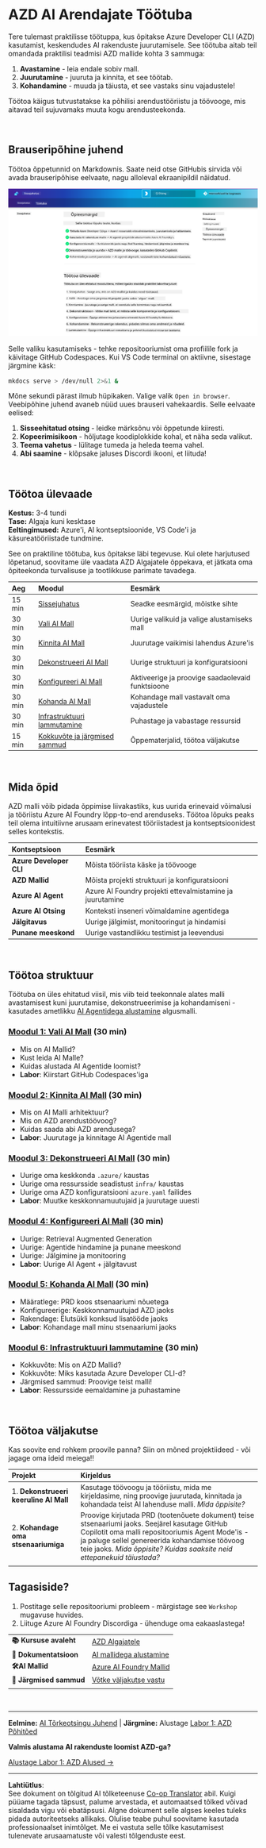 <!--
CO_OP_TRANSLATOR_METADATA:
{
  "original_hash": "9cc966416ab431c38b2ab863884b196c",
  "translation_date": "2025-10-11T15:41:53+00:00",
  "source_file": "workshop/README.md",
  "language_code": "et"
}
-->
# AZD AI Arendajate Töötuba

Tere tulemast praktilisse töötuppa, kus õpitakse Azure Developer CLI (AZD) kasutamist, keskendudes AI rakenduste juurutamisele. See töötuba aitab teil omandada praktilisi teadmisi AZD mallide kohta 3 sammuga:

1. **Avastamine** - leia endale sobiv mall.
1. **Juurutamine** - juuruta ja kinnita, et see töötab.
1. **Kohandamine** - muuda ja täiusta, et see vastaks sinu vajadustele!

Töötoa käigus tutvustatakse ka põhilisi arendustööriistu ja töövooge, mis aitavad teil sujuvamaks muuta kogu arendusteekonda.

<br/>

## Brauseripõhine juhend

Töötoa õppetunnid on Markdownis. Saate neid otse GitHubis sirvida või avada brauseripõhise eelvaate, nagu alloleval ekraanipildil näidatud.

![Töötuba](../../../translated_images/workshop.75906f133e6f8ba07ab0302ce17f67ff90f357513f3d4c4bbafa5978b10f058b.et.png)

Selle valiku kasutamiseks - tehke repositooriumist oma profiilile fork ja käivitage GitHub Codespaces. Kui VS Code terminal on aktiivne, sisestage järgmine käsk:

```bash title="" linenums="0"
mkdocs serve > /dev/null 2>&1 &
```

Mõne sekundi pärast ilmub hüpikaken. Valige valik `Open in browser`. Veebipõhine juhend avaneb nüüd uues brauseri vahekaardis. Selle eelvaate eelised:

1. **Sisseehitatud otsing** - leidke märksõnu või õppetunde kiiresti.
1. **Kopeerimisikoon** - hõljutage koodiplokkide kohal, et näha seda valikut.
1. **Teema vahetus** - lülitage tumeda ja heleda teema vahel.
1. **Abi saamine** - klõpsake jaluses Discordi ikooni, et liituda!

<br/>

## Töötoa ülevaade

**Kestus:** 3-4 tundi  
**Tase:** Algaja kuni kesktase  
**Eeltingimused:** Azure'i, AI kontseptsioonide, VS Code'i ja käsureatööriistade tundmine.

See on praktiline töötuba, kus õpitakse läbi tegevuse. Kui olete harjutused lõpetanud, soovitame üle vaadata AZD Algajatele õppekava, et jätkata oma õpiteekonda turvalisuse ja tootlikkuse parimate tavadega.

| Aeg | Moodul  | Eesmärk |
|:---|:---|:---|
| 15 min | [Sissejuhatus](docs/instructions/0-Introduction.md) | Seadke eesmärgid, mõistke sihte |
| 30 min | [Vali AI Mall](docs/instructions/1-Select-AI-Template.md) | Uurige valikuid ja valige alustamiseks mall | 
| 30 min | [Kinnita AI Mall](docs/instructions/2-Validate-AI-Template.md) | Juurutage vaikimisi lahendus Azure'is |
| 30 min | [Dekonstrueeri AI Mall](docs/instructions/3-Deconstruct-AI-Template.md) | Uurige struktuuri ja konfiguratsiooni |
| 30 min | [Konfigureeri AI Mall](docs/instructions/4-Configure-AI-Template.md) | Aktiveerige ja proovige saadaolevaid funktsioone |
| 30 min | [Kohanda AI Mall](docs/instructions/5-Customize-AI-Template.md) | Kohandage mall vastavalt oma vajadustele |
| 30 min | [Infrastruktuuri lammutamine](docs/instructions/6-Teardown-Infrastructure.md) | Puhastage ja vabastage ressursid |
| 15 min | [Kokkuvõte ja järgmised sammud](docs/instructions/7-Wrap-up.md) | Õppematerjalid, töötoa väljakutse |

<br/>

## Mida õpid

AZD malli võib pidada õppimise liivakastiks, kus uurida erinevaid võimalusi ja tööriistu Azure AI Foundry lõpp-to-end arenduseks. Töötoa lõpuks peaks teil olema intuitiivne arusaam erinevatest tööriistadest ja kontseptsioonidest selles kontekstis.

| Kontseptsioon  | Eesmärk |
|:---|:---|
| **Azure Developer CLI** | Mõista tööriista käske ja töövooge |
| **AZD Mallid**| Mõista projekti struktuuri ja konfiguratsiooni |
| **Azure AI Agent**| Azure AI Foundry projekti ettevalmistamine ja juurutamine |
| **Azure AI Otsing**| Konteksti inseneri võimaldamine agentidega |
| **Jälgitavus**| Uurige jälgimist, monitooringut ja hindamisi |
| **Punane meeskond**| Uurige vastandlikku testimist ja leevendusi |

<br/>

## Töötoa struktuur

Töötuba on üles ehitatud viisil, mis viib teid teekonnale alates malli avastamisest kuni juurutamise, dekonstrueerimise ja kohandamiseni - kasutades ametlikku [AI Agentidega alustamine](https://github.com/Azure-Samples/get-started-with-ai-agents) algusmalli.

### [Moodul 1: Vali AI Mall](docs/instructions/1-Select-AI-Template.md) (30 min)

- Mis on AI Mallid?
- Kust leida AI Malle?
- Kuidas alustada AI Agentide loomist?
- **Labor**: Kiirstart GitHub Codespaces'iga

### [Moodul 2: Kinnita AI Mall](docs/instructions/2-Validate-AI-Template.md) (30 min)

- Mis on AI Malli arhitektuur?
- Mis on AZD arendustöövoog?
- Kuidas saada abi AZD arendusega?
- **Labor**: Juurutage ja kinnitage AI Agentide mall

### [Moodul 3: Dekonstrueeri AI Mall](docs/instructions/3-Deconstruct-AI-Template.md) (30 min)

- Uurige oma keskkonda `.azure/` kaustas
- Uurige oma ressursside seadistust `infra/` kaustas
- Uurige oma AZD konfiguratsiooni `azure.yaml` failides
- **Labor**: Muutke keskkonnamuutujaid ja juurutage uuesti

### [Moodul 4: Konfigureeri AI Mall](docs/instructions/4-Configure-AI-Template.md) (30 min)
- Uurige: Retrieval Augmented Generation
- Uurige: Agentide hindamine ja punane meeskond
- Uurige: Jälgimine ja monitooring
- **Labor**: Uurige AI Agent + jälgitavust 

### [Moodul 5: Kohanda AI Mall](docs/instructions/5-Customize-AI-Template.md) (30 min)
- Määratlege: PRD koos stsenaariumi nõuetega
- Konfigureerige: Keskkonnamuutujad AZD jaoks
- Rakendage: Elutsükli konksud lisatööde jaoks
- **Labor**: Kohandage mall minu stsenaariumi jaoks

### [Moodul 6: Infrastruktuuri lammutamine](docs/instructions/6-Teardown-Infrastructure.md) (30 min)
- Kokkuvõte: Mis on AZD Mallid?
- Kokkuvõte: Miks kasutada Azure Developer CLI-d?
- Järgmised sammud: Proovige teist malli!
- **Labor**: Ressursside eemaldamine ja puhastamine

<br/>

## Töötoa väljakutse

Kas soovite end rohkem proovile panna? Siin on mõned projektiideed - või jagage oma ideid meiega!!

| Projekt | Kirjeldus |
|:---|:---|
|1. **Dekonstrueeri keeruline AI Mall** | Kasutage töövoogu ja tööriistu, mida me kirjeldasime, ning proovige juurutada, kinnitada ja kohandada teist AI lahenduse malli. _Mida õppisite?_|
|2. **Kohandage oma stsenaariumiga**  | Proovige kirjutada PRD (tootenõuete dokument) teise stsenaariumi jaoks. Seejärel kasutage GitHub Copilotit oma malli repositooriumis Agent Mode'is - ja paluge sellel genereerida kohandamise töövoog teie jaoks. _Mida õppisite? Kuidas saaksite neid ettepanekuid täiustada?_|
| | |

## Tagasiside?

1. Postitage selle repositooriumi probleem - märgistage see `Workshop` mugavuse huvides.
1. Liituge Azure AI Foundry Discordiga - ühenduge oma eakaaslastega!

| | | 
|:---|:---|
| **📚 Kursuse avaleht**| [AZD Algajatele](../README.md)|
| **📖 Dokumentatsioon** | [AI mallidega alustamine](https://learn.microsoft.com/en-us/azure/ai-foundry/how-to/develop/ai-template-get-started)|
| **🛠️AI Mallid** | [Azure AI Foundry Mallid](https://ai.azure.com/templates) |
|**🚀 Järgmised sammud** | [Võtke väljakutse vastu](../../../workshop) |
| | |

<br/>

---

**Eelmine:** [AI Tõrkeotsingu Juhend](../docs/troubleshooting/ai-troubleshooting.md) | **Järgmine:** Alustage [Labor 1: AZD Põhitõed](../../../workshop/lab-1-azd-basics)

**Valmis alustama AI rakenduste loomist AZD-ga?**

[Alustage Labor 1: AZD Alused →](./lab-1-azd-basics/README.md)

---

**Lahtiütlus**:  
See dokument on tõlgitud AI tõlketeenuse [Co-op Translator](https://github.com/Azure/co-op-translator) abil. Kuigi püüame tagada täpsust, palume arvestada, et automaatsed tõlked võivad sisaldada vigu või ebatäpsusi. Algne dokument selle algses keeles tuleks pidada autoriteetseks allikaks. Olulise teabe puhul soovitame kasutada professionaalset inimtõlget. Me ei vastuta selle tõlke kasutamisest tulenevate arusaamatuste või valesti tõlgenduste eest.